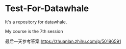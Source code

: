 # Test-For-Datawhale

It's a repository for datawhale. 

My course is the 7th session


最后一天参考答案
https://zhuanlan.zhihu.com/p/50186591
